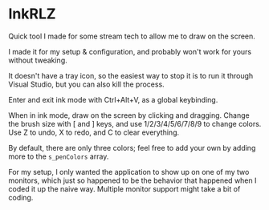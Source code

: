 
# InkRLZ

Quick tool I made for some stream tech to allow me to draw on the screen.

I made it for my setup & configuration, and probably won't work for yours without tweaking.

It doesn't have a tray icon, so the easiest way to stop it is to run it through Visual Studio, but you can also kill the process.

Enter and exit ink mode with Ctrl+Alt+V, as a global keybinding.

When in ink mode, draw on the screen by clicking and dragging. Change the brush size with [ and ] keys, and 
use 1/2/3/4/5/6/7/8/9 to change colors. Use Z to undo, X to redo, and C to clear everything.

By default, there are only three colors; feel free to add your own by adding more to the `s_penColors` array.

For my setup, I only wanted the application to show up on one of my two monitors, which just so happened to be the behavior that happened when I coded it up the naive way. Multiple monitor support might take a bit of coding.